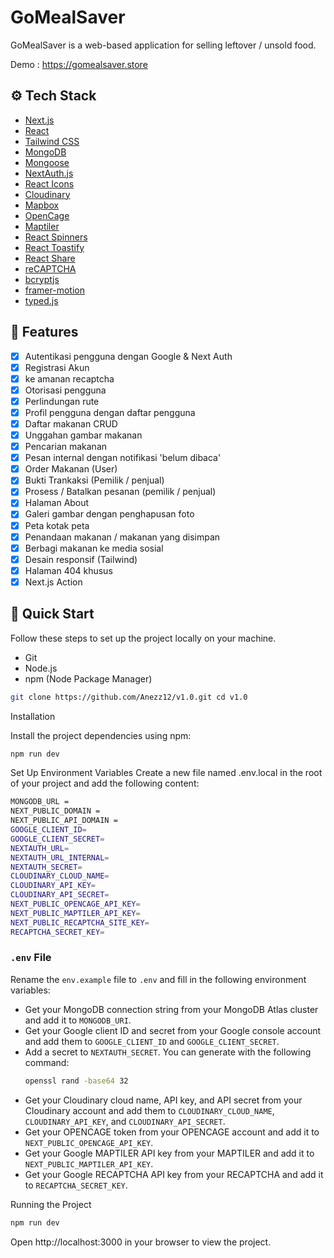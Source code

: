 # GoMealSaver

GoMealSaver is a web-based application for selling leftover / unsold food.

Demo : https://gomealsaver.store

## ⚙️ Tech Stack

- [Next.js](https://nextjs.org/)
- [React](https://reactjs.org/)
- [Tailwind CSS](https://tailwindcss.com/)
- [MongoDB](https://www.mongodb.com/)
- [Mongoose](https://mongoosejs.com/)
- [NextAuth.js](https://next-auth.js.org/)
- [React Icons](https://react-icons.github.io/react-icons/)
- [Cloudinary](https://cloudinary.com/)
- [Mapbox](https://www.mapbox.com/)
- [OpenCage](https://opencagedata.com/)
- [Maptiler](https://www.maptiler.com/)
- [React Spinners](https://www.npmjs.com/package/react-spinners)
- [React Toastify](https://fkhadra.github.io/react-toastify/)
- [React Share](https://www.npmjs.com/package/react-share)
- [reCAPTCHA](https://www.google.com/recaptcha/about/)
- [bcryptjs](https://www.npmjs.com/package/bcryptjs)
- [framer-motion](https://motion.dev/)
- [typed.js](https://mattboldt.com/demos/typed-js/)

## 🔋 Features

- [x] Autentikasi pengguna dengan Google & Next Auth
- [x] Registrasi Akun 
- [x] ke amanan recaptcha 
- [x] Otorisasi pengguna
- [x] Perlindungan rute
- [x] Profil pengguna dengan daftar pengguna
- [x] Daftar makanan CRUD
- [x] Unggahan gambar makanan 
- [x] Pencarian makanan
- [x] Pesan internal dengan notifikasi 'belum dibaca'
- [x] Order Makanan (User)
- [x] Bukti Trankaksi (Pemilik / penjual)
- [x] Prosess  / Batalkan pesanan (pemilik / penjual)
- [x] Halaman About
- [x] Galeri gambar dengan penghapusan foto
- [x] Peta kotak peta
- [x] Penandaan makanan / makanan yang disimpan
- [x] Berbagi makanan ke media sosial
- [x] Desain responsif (Tailwind)
- [x] Halaman 404 khusus
- [x] Next.js Action
## 🤸 Quick Start

Follow these steps to set up the project locally on your machine.

- Git
- Node.js
- npm (Node Package Manager)

```bash
git clone https://github.com/Anezz12/v1.0.git cd v1.0
```

Installation

Install the project dependencies using npm:

```bash
npm run dev
```

Set Up Environment Variables
Create a new file named .env.local in the root of your project and add the following content:

```bash
MONGODB_URL =
NEXT_PUBLIC_DOMAIN =
NEXT_PUBLIC_API_DOMAIN =
GOOGLE_CLIENT_ID=
GOOGLE_CLIENT_SECRET=
NEXTAUTH_URL=
NEXTAUTH_URL_INTERNAL=
NEXTAUTH_SECRET=
CLOUDINARY_CLOUD_NAME=
CLOUDINARY_API_KEY=
CLOUDINARY_API_SECRET=
NEXT_PUBLIC_OPENCAGE_API_KEY=
NEXT_PUBLIC_MAPTILER_API_KEY=
NEXT_PUBLIC_RECAPTCHA_SITE_KEY=
RECAPTCHA_SECRET_KEY=
```

### `.env` File

Rename the `env.example` file to `.env` and fill in the following environment variables:

- Get your MongoDB connection string from your MongoDB Atlas cluster and add it to `MONGODB_URI`.
- Get your Google client ID and secret from your Google console account and add them to `GOOGLE_CLIENT_ID` and `GOOGLE_CLIENT_SECRET`.
- Add a secret to `NEXTAUTH_SECRET`. You can generate with the following command:
  ```bash
  openssl rand -base64 32
  ```
- Get your Cloudinary cloud name, API key, and API secret from your Cloudinary account and add them to `CLOUDINARY_CLOUD_NAME`, `CLOUDINARY_API_KEY`, and `CLOUDINARY_API_SECRET`.
- Get your OPENCAGE token from your OPENCAGE account and add it to `NEXT_PUBLIC_OPENCAGE_API_KEY`.
- Get your Google MAPTILER API key from your MAPTILER and add it to `NEXT_PUBLIC_MAPTILER_API_KEY`.
- Get your Google RECAPTCHA API key from your RECAPTCHA and add it to `RECAPTCHA_SECRET_KEY`.

Running the Project

```bash
npm run dev
```

Open http://localhost:3000 in your browser to view the project.


